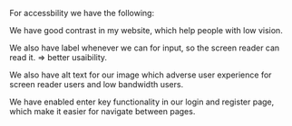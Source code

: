 For accessbility we have the following:

We have good contrast in my website, which help people with low vision. 

We also have label whenever we can for input, so the screen reader
can read it. => better usaibility. 

We also have alt text for our image which adverse user experience for screen
reader users and low bandwidth users.

We have enabled enter key functionality in our login and register page, which 
make it easier for navigate between pages. 

